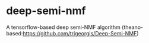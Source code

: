# deep-semi-nmf
A tensorflow-based deep semi-NMF algorithm (theano-based:https://github.com/trigeorgis/Deep-Semi-NMF)
